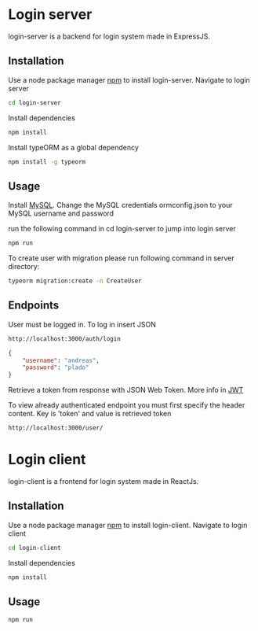 # Login server

login-server is a backend for login system made in ExpressJS.

## Installation

Use a node package manager [npm](https://www.npmjs.com/) to install login-server. Navigate to login server
```bash
cd login-server
```
Install dependencies
```bash
npm install
```
Install typeORM as a global dependency
```bash
npm install -g typeorm
```
## Usage
Install [MySQL](apachefriends.org/index.html). Change the MySQL credentials ormconfig.json to your MySQL username and password

run the following command in cd login-server to jump  into login server

```bash
npm run
```

To create user with migration please run following command in server directory:
```bash
typeorm migration:create -n CreateUser
```
## Endpoints

User must be logged in. To log in insert JSON
```bash
http://localhost:3000/auth/login
```
```json
{
	"username": "andreas",
	"password": "plado"
}
```
Retrieve a token from response with JSON Web Token. More info in [JWT](https://jwt.io/)

To view already authenticated endpoint you must first specify the header content. Key is 'token' and value is retrieved token
```bash
http://localhost:3000/user/
```
# Login client

login-client is a frontend for login system made in ReactJs.

## Installation

Use a node package manager [npm](https://www.npmjs.com/) to install login-client. Navigate to login client
```bash
cd login-client
```
Install dependencies
```bash
npm install
```

## Usage

```bash
npm run
```
